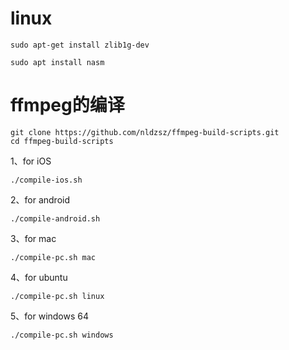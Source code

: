 # linux
```
sudo apt-get install zlib1g-dev

sudo apt install nasm
```

# ffmpeg的编译
```
git clone https://github.com/nldzsz/ffmpeg-build-scripts.git
cd ffmpeg-build-scripts
```
1、for iOS
```
./compile-ios.sh
```
2、for android
```
./compile-android.sh
```
3、for mac
```
./compile-pc.sh mac
```
4、for ubuntu
```
./compile-pc.sh linux
```
5、for windows 64
```
./compile-pc.sh windows
```

